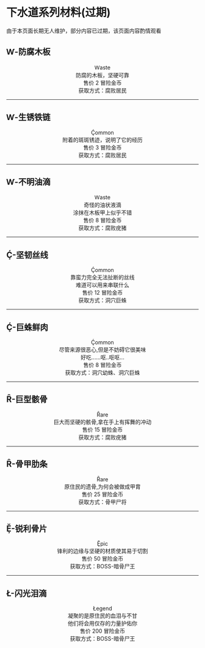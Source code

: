 # 下水道系列材料(过期)
由于本页面长期无人维护，部分内容已过期，该页面内容酌情观看
## Ⱳ-防腐木板
<center>Ⱳaste</br>
防腐的木板，坚硬可靠</br>
售价 2 冒险金币</br>
获取方式：腐败居民</br>
</center>

---
## Ⱳ-生锈铁链
<center>Ḉommon</br>
附着的斑斑锈迹，说明了它的经历</br>
售价 3 冒险金币</br>
获取方式：腐败居民</br>
</center>

---
## Ⱳ-不明油滴
<center>Ⱳaste</br>
奇怪的油状液滴</br>
涂抹在木板甲上似乎不错</br>
售价 8 冒险金币</br>
获取方式：腐败疣猪</br>
</center>

---
## Ḉ-坚韧丝线
<center>Ḉommon</br>
靠蛮力完全无法扯断的丝线</br>
难道可以用来串联什么</br>
售价 12 冒险金币</br>
获取方式：洞穴巨蛛</br>
</center>

---
## Ḉ-巨蛛鲜肉
<center>Ḉommon</br>
尽管来源很恶心,但是不妨碍它很美味</br>
好吃......呕..呕呕...</br>
售价 8 冒险金币</br>
获取方式：洞穴幼蛛、洞穴巨蛛</br>
</center>

---
## Ȓ-巨型骸骨
<center>Ȓare</br>
巨大而坚硬的骸骨,拿在手上有挥舞的冲动</br>
售价 15 冒险金币</br>
获取方式：腐败疣猪</br>
</center>

---
## Ȓ-骨甲肋条
<center>Ȓare</br>
原住民的遗骨,为何会被做成甲胄</br>
售价 25 冒险金币 </br>
获取方式：骨甲尸将</br>
</center>

---
## Ḝ-锐利骨片
<center>Ḝpic</br>
锋利的边缘与坚硬的材质使其易于切割</br>
售价 50 冒险金币</br>
获取方式：BOSS-暗骨尸王</br>
</center>

---
## Ł-闪光泪滴
<center>Łegend</br>
凝聚的是原住民的血泪与不甘</br>
他们将会用仅存的力量护佑你</br>
售价 200 冒险金币</br>
获取方式：BOSS-暗骨尸王</br>
</center>